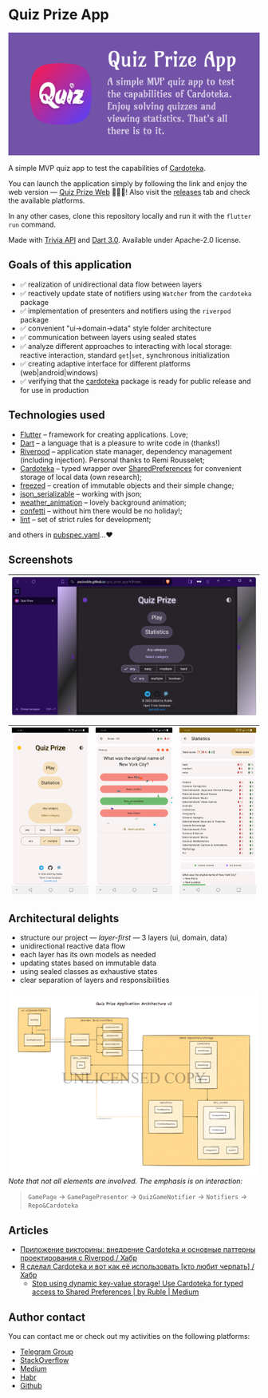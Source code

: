 # Quiz Prize App

![](res/banner.png)

A simple MVP quiz app to test the capabilities of [Cardoteka][cardoteka_github_link].

You can launch the application simply by following the link and enjoy the web version — [Quiz Prize Web](https://packruble.github.io/quiz_prize_app/) 🎉🎉🎉! Also visit the [releases](https://github.com/PackRuble/quiz_prize_app/releases) tab and check the available platforms.

In any other cases, clone this repository locally and run it with the `flutter run` command.

Made with [Trivia API](https://opentdb.com/api_config.php) and [Dart 3.0](https://dart.dev/resources/dart-3-migration). Available under Apache-2.0 license.

## Goals of this application

- ✅ realization of unidirectional data flow between layers
- ✅ reactively update state of notifiers using `Watcher` from the `cardoteka` package
- ✅ implementation of presenters and notifiers using the `riverpod` package
- ✅ convenient "ui->domain->data" style folder architecture
- ✅ communication between layers using sealed states
- ✅ analyze different approaches to interacting with local storage: reactive interaction, standard `get`|`set`, synchronous initialization
- ✅ creating adaptive interface for different platforms (web|android|windows)
- ✅ verifying that the [cardoteka][cardoteka_pub_link] package is ready for public release and for use in production

## Technologies used

- [Flutter](https://flutter.dev/) – framework for creating applications. Love;
- [Dart](https://dart.dev/) – a language that is a pleasure to write code in (thanks!)
- [Riverpod](https://github.com/rrousselGit/riverpod) – application state manager, dependency management (including injection). Personal thanks to Remi Rousselet;
- [Cardoteka][cardoteka_github_link] – typed wrapper over [SharedPreferences](https://pub.dev/packages/shared_preferences) for convenient storage of local data (own research);
- [freezed](https://pub.dev/packages/freezed) – creation of immutable objects and their simple change;
- [json_serializable](https://pub.dev/packages/json_serializable) – working with json;
- [weather_animation](https://github.com/PackRuble/weather_animation) – lovely background animation;
- [confetti](https://github.com/funwithflutter/flutter_confetti) – without him there would be no holiday!;
- [lint](https://pub.dev/packages/lint) – set of strict rules for development;

and others in [pubspec.yaml](pubspec.yaml)...❤

## Screenshots

| ![](res/screenshots/windows_web_app.png) |
|------------------------------------------|

| ![](res/screenshots/android_web_pwa_app_home.png) | ![](res/screenshots/android_web_pwa_app_game.png) | ![](res/screenshots/android_web_pwa_app_stats.png) |
|---------------------------------------------------|---------------------------------------------------|----------------------------------------------------|

## Architectural delights

- structure our project — _layer-first_ — 3 layers (ui, domain, data)
- unidirectional reactive data flow
- each layer has its own models as needed
- updating states based on immutable data
- using sealed classes as exhaustive states
- clear separation of layers and responsibilities

![](res/layers.png)
_Note that not all elements are involved. The emphasis is on interaction:_
> `GamePage` -> `GamePagePresentor` -> `QuizGameNotifier` -> `Notifiers` -> `Repo&Cardoteka`

## Articles

- [Приложение викторины: внедрение Cardoteka и основные паттерны проектирования с Riverpod / Хабр](https://habr.com/ru/articles/799437/)
- [Я сделал Cardoteka и вот как её использовать \[кто любит черпать\] / Хабр](https://habr.com/ru/articles/783712/)
  - [Stop using dynamic key-value storage! Use Cardoteka for typed access to Shared Preferences | by Ruble | Medium](https://medium.com/@pack.ruble/stop-using-dynamic-key-value-storage-use-cardoteka-for-typed-access-to-shared-preferences-567c9f799d7d)

## Author contact

You can contact me or check out my activities on the following platforms:

- [Telegram Group](https://t.me/+AkGV73kZi_Q1YTMy)
- [StackOverflow](https://stackoverflow.com/users/17991131/ruble)
- [Medium](https://medium.com/@pack.ruble)
- [Habr](https://habr.com/ru/users/PackRuble/)
- [Github](https://github.com/PackRuble)

[cardoteka_pub_link]: https://pub.dev/packages/cardoteka
[cardoteka_github_link]: https://github.com/PackRuble/cardoteka